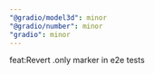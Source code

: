 ```yaml
---
"@gradio/model3d": minor
"@gradio/number": minor
"gradio": minor
---
```


feat:Revert .only marker in e2e tests

